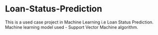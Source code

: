 # Loan-Status-Prediction
This is a used case project in Machine Learning i.e Loan Status Prediction. Machine learning model used - Support Vector Machine algorithm.
